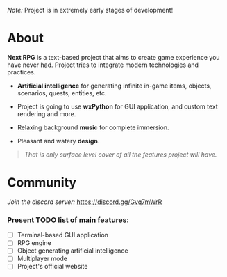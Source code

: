 _Note:_ Project is in extremely early stages of development!



# About

**Next RPG** is a text-based project that aims to create game experience you have never had. Project tries to integrate modern technologies and practices. 

- **Artificial intelligence** for generating infinite in-game items, objects, scenarios, quests, entities, etc.

- Project is going to use **wxPython** for GUI application, and custom text rendering and more.

- Relaxing background **music** for complete immersion.

- Pleasant and watery **design**. 

> _That is only surface level cover of all the features project will have._

# Community

_Join the discord server:_ https://discord.gg/Gvq7mWrR

### Present TODO list of main features:
- [ ] Terminal-based GUI application
- [ ] RPG engine
- [ ] Object generating artificial intelligence
- [ ] Multiplayer mode
- [ ] Project's official website
